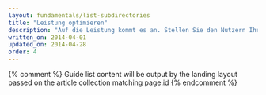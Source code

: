 ```yaml
---
layout: fundamentals/list-subdirectories
title: "Leistung optimieren"
description: "Auf die Leistung kommt es an. Stellen Sie den Nutzern Ihre Inhalte so schnell wie möglich zur Verfügung. Gestalten Sie die Seiteninteraktion und das Rendering innerhalb Ihrer Anwendung möglichst flüssig."
written_on: 2014-04-01
updated_on: 2014-04-28
order: 4
---
```


{% comment %}
Guide list content will be output by the landing layout passed on the article collection matching page.id
{% endcomment %}


